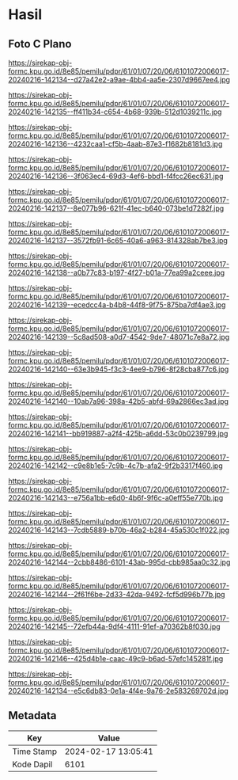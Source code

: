 # Hasil

## Foto C Plano

https://sirekap-obj-formc.kpu.go.id/8e85/pemilu/pdpr/61/01/07/20/06/6101072006017-20240216-142134--d27a42e2-a9ae-4bb4-aa5e-2307d9667ee4.jpg

https://sirekap-obj-formc.kpu.go.id/8e85/pemilu/pdpr/61/01/07/20/06/6101072006017-20240216-142135--ff411b34-c654-4b68-939b-512d1039211c.jpg

https://sirekap-obj-formc.kpu.go.id/8e85/pemilu/pdpr/61/01/07/20/06/6101072006017-20240216-142136--4232caa1-cf5b-4aab-87e3-f1682b8181d3.jpg

https://sirekap-obj-formc.kpu.go.id/8e85/pemilu/pdpr/61/01/07/20/06/6101072006017-20240216-142136--3f063ec4-69d3-4ef6-bbd1-f4fcc26ec631.jpg

https://sirekap-obj-formc.kpu.go.id/8e85/pemilu/pdpr/61/01/07/20/06/6101072006017-20240216-142137--8e077b96-621f-41ec-b640-073be1d7282f.jpg

https://sirekap-obj-formc.kpu.go.id/8e85/pemilu/pdpr/61/01/07/20/06/6101072006017-20240216-142137--3572fb91-6c65-40a6-a963-814328ab7be3.jpg

https://sirekap-obj-formc.kpu.go.id/8e85/pemilu/pdpr/61/01/07/20/06/6101072006017-20240216-142138--a0b77c83-b197-4f27-b01a-77ea99a2ceee.jpg

https://sirekap-obj-formc.kpu.go.id/8e85/pemilu/pdpr/61/01/07/20/06/6101072006017-20240216-142139--ecedcc4a-b4b8-44f8-9f75-875ba7df4ae3.jpg

https://sirekap-obj-formc.kpu.go.id/8e85/pemilu/pdpr/61/01/07/20/06/6101072006017-20240216-142139--5c8ad508-a0d7-4542-9de7-48071c7e8a72.jpg

https://sirekap-obj-formc.kpu.go.id/8e85/pemilu/pdpr/61/01/07/20/06/6101072006017-20240216-142140--63e3b945-f3c3-4ee9-b796-8f28cba877c6.jpg

https://sirekap-obj-formc.kpu.go.id/8e85/pemilu/pdpr/61/01/07/20/06/6101072006017-20240216-142140--10ab7a96-398a-42b5-abfd-69a2866ec3ad.jpg

https://sirekap-obj-formc.kpu.go.id/8e85/pemilu/pdpr/61/01/07/20/06/6101072006017-20240216-142141--bb919887-a2f4-425b-a6dd-53c0b0239799.jpg

https://sirekap-obj-formc.kpu.go.id/8e85/pemilu/pdpr/61/01/07/20/06/6101072006017-20240216-142142--c9e8b1e5-7c9b-4c7b-afa2-9f2b3317f460.jpg

https://sirekap-obj-formc.kpu.go.id/8e85/pemilu/pdpr/61/01/07/20/06/6101072006017-20240216-142143--e756a1bb-e6d0-4b6f-9f6c-a0eff55e770b.jpg

https://sirekap-obj-formc.kpu.go.id/8e85/pemilu/pdpr/61/01/07/20/06/6101072006017-20240216-142143--7cdb5889-b70b-46a2-b284-45a530c1f022.jpg

https://sirekap-obj-formc.kpu.go.id/8e85/pemilu/pdpr/61/01/07/20/06/6101072006017-20240216-142144--2cbb8486-6101-43ab-995d-cbb985aa0c32.jpg

https://sirekap-obj-formc.kpu.go.id/8e85/pemilu/pdpr/61/01/07/20/06/6101072006017-20240216-142144--2f61f6be-2d33-42da-9492-fcf5d996b77b.jpg

https://sirekap-obj-formc.kpu.go.id/8e85/pemilu/pdpr/61/01/07/20/06/6101072006017-20240216-142145--72efb44a-9df4-4111-91ef-a70362b8f030.jpg

https://sirekap-obj-formc.kpu.go.id/8e85/pemilu/pdpr/61/01/07/20/06/6101072006017-20240216-142146--425d4b1e-caac-49c9-b6ad-57efc145281f.jpg

https://sirekap-obj-formc.kpu.go.id/8e85/pemilu/pdpr/61/01/07/20/06/6101072006017-20240216-142134--e5c6db83-0e1a-4f4e-9a76-2e583269702d.jpg


## Metadata

| Key        | Value               |
| ---------- | ------------------- |
| Time Stamp | 2024-02-17 13:05:41 |
| Kode Dapil | 6101                |



